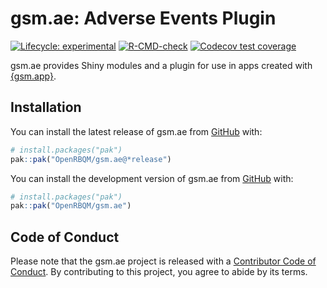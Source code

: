 
<!-- README.md is generated from README.Rmd. Please edit that file -->

# gsm.ae: Adverse Events Plugin

<!-- badges: start -->

[![Lifecycle:
experimental](https://img.shields.io/badge/lifecycle-experimental-orange.svg)](https://lifecycle.r-lib.org/articles/stages.html#experimental)
[![R-CMD-check](https://github.com/OpenRBQM/gsm.ae/actions/workflows/R-CMD-check.yaml/badge.svg)](https://github.com/OpenRBQM/gsm.ae/actions/workflows/R-CMD-check.yaml)
[![Codecov test
coverage](https://codecov.io/gh/OpenRBQM/gsm.ae/graph/badge.svg)](https://app.codecov.io/gh/OpenRBQM/gsm.ae)
<!-- badges: end -->

gsm.ae provides Shiny modules and a plugin for use in apps created with
[{gsm.app}](https://github.com/Gilead-BioStats/gsm.app).

## Installation

<div class="pkgdown-release">

You can install the latest release of gsm.ae from
[GitHub](https://github.com/) with:

``` r
# install.packages("pak")
pak::pak("OpenRBQM/gsm.ae@*release⁠")
```

</div>

<div class="pkgdown-devel">

You can install the development version of gsm.ae from
[GitHub](https://github.com/) with:

``` r
# install.packages("pak")
pak::pak("OpenRBQM/gsm.ae")
```

</div>

## Code of Conduct

Please note that the gsm.ae project is released with a [Contributor Code
of Conduct](https://openrbqm.github.io/gsm.ae/CODE_OF_CONDUCT). By
contributing to this project, you agree to abide by its terms.
